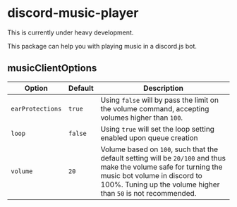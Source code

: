 # discord-music-player

This is currently under heavy development.

This package can help you with playing music in a discord.js bot.

## musicClientOptions

| Option |Default|Description|
|---|---|---|
|`earProtections`|`true`|Using `false` will by pass the limit on the volume command, accepting volumes higher than `100`.|
|`loop`|`false`|Using `true` will set the loop setting enabled upon queue creation|
|`volume`|`20`|Volume based on `100`, such that the default setting will be `20/100` and thus make the volume safe for turning the music bot volume in discord to 100%. Tuning up the volume higher than `50` is not recommended. |

